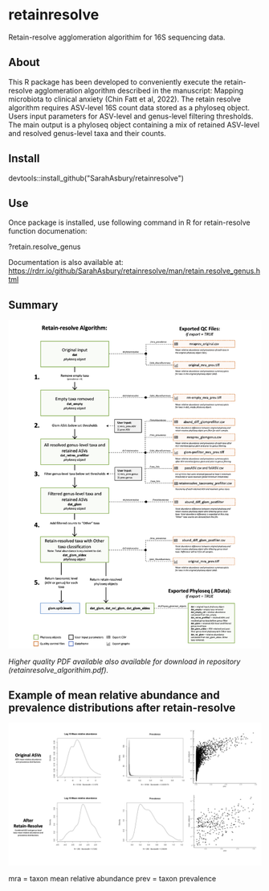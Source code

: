 # retainresolve
Retain-resolve agglomeration algorithim for 16S sequencing data. 

 
 ## About 

This R package has been developed to conveniently execute the retain-resolve agglomeration algorithm described in the manuscript: Mapping microbiota to clinical anxiety (Chin Fatt et al, 2022). The retain resolve algorithm requires ASV-level 16S count data stored as a phyloseq object. Users input parameters for ASV-level and genus-level filtering thresholds. The main output is a phyloseq object containing a mix of retained ASV-level and resolved genus-level taxa and their counts. 

## Install
devtools::install_github("SarahAsbury/retainresolve")


## Use
Once package is installed, use following command in R for retain-resolve function documenation:

?retain.resolve_genus


Documentation is also available at: 
https://rdrr.io/github/SarahAsbury/retainresolve/man/retain.resolve_genus.html

## Summary
![Retain-resolve algorithim summary](folder/retainresolve_algorithim.png)

*Higher quality PDF available also available for download in repository (retainresolve_algorithim.pdf).*


## Example of mean relative abundance and prevalence distributions after retain-resolve
![Example of resulting distributions of taxa prevalence of and mean relative abundance after retain-resolve algorithim](folder/mra_prev_dist.png)

mra = taxon mean relative abundance
prev = taxon prevalence 
